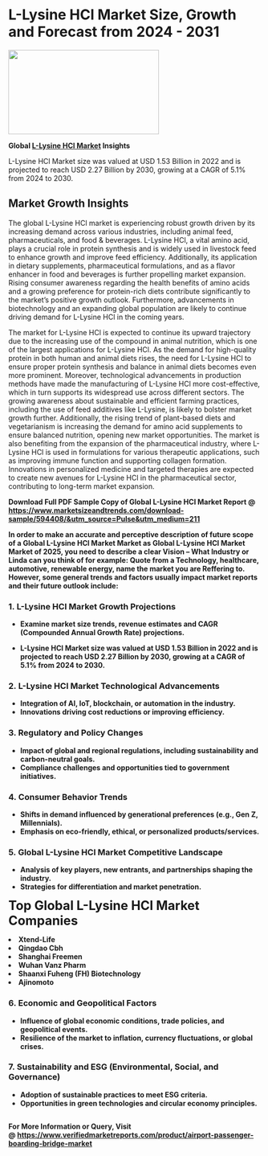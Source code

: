 <H1>L-Lysine HCl Market Size, Growth and Forecast from 2024 - 2031</H1><img class="aligncenter size-medium wp-image-584254" src="https://thirdeyenews.in/wp-content/uploads/2024/09/Global-Market-Research-300x168.jpeg" alt="" width="300" height="168" /><p><strong>Global&nbsp;<a href="https://www.marketsizeandtrends.com/download-sample/594408/&amp;utm_source=Pulse&amp;utm_medium=211">L-Lysine HCl Market</a> Insights</strong></p><p>L-Lysine HCl Market size was valued at USD 1.53 Billion in 2022 and is projected to reach USD 2.27 Billion by 2030, growing at a CAGR of 5.1% from 2024 to 2030.</p><p><h2>Market Growth Insights</h2> <p>The global L-Lysine HCl market is experiencing robust growth driven by its increasing demand across various industries, including animal feed, pharmaceuticals, and food & beverages. L-Lysine HCl, a vital amino acid, plays a crucial role in protein synthesis and is widely used in livestock feed to enhance growth and improve feed efficiency. Additionally, its application in dietary supplements, pharmaceutical formulations, and as a flavor enhancer in food and beverages is further propelling market expansion. Rising consumer awareness regarding the health benefits of amino acids and a growing preference for protein-rich diets contribute significantly to the market’s positive growth outlook. Furthermore, advancements in biotechnology and an expanding global population are likely to continue driving demand for L-Lysine HCl in the coming years.</p> <p><strong></strong></p> <p>The market for L-Lysine HCl is expected to continue its upward trajectory due to the increasing use of the compound in animal nutrition, which is one of the largest applications for L-Lysine HCl. As the demand for high-quality protein in both human and animal diets rises, the need for L-Lysine HCl to ensure proper protein synthesis and balance in animal diets becomes even more prominent. Moreover, technological advancements in production methods have made the manufacturing of L-Lysine HCl more cost-effective, which in turn supports its widespread use across different sectors. The growing awareness about sustainable and efficient farming practices, including the use of feed additives like L-Lysine, is likely to bolster market growth further. Additionally, the rising trend of plant-based diets and vegetarianism is increasing the demand for amino acid supplements to ensure balanced nutrition, opening new market opportunities. The market is also benefiting from the expansion of the pharmaceutical industry, where L-Lysine HCl is used in formulations for various therapeutic applications, such as improving immune function and supporting collagen formation. Innovations in personalized medicine and targeted therapies are expected to create new avenues for L-Lysine HCl in the pharmaceutical sector, contributing to long-term market expansion.</p> <p><strong></p><p><span class=""><strong>Download Full PDF Sample Copy of Global L-Lysine HCl Market Report</strong> @ <a href="https://www.marketsizeandtrends.com/download-sample/594408/&amp;utm_source=Pulse&amp;utm_medium=211" target="_blank">https://www.marketsizeandtrends.com/download-sample/594408/&amp;utm_source=Pulse&amp;utm_medium=211</a></span></p><p>In order to make an accurate and perceptive description of future scope of a Global&nbsp;L-Lysine HCl Market Market as Global&nbsp;L-Lysine HCl Market Market of 2025, you need to describe a clear Vision &ndash; What Industry or Linda can you think of for example: Quote from a Technology, healthcare, automotive, renewable energy, name the market you are Reffering to. However, some general trends and factors usually impact market reports and their future outlook include:</p><h3>1.&nbsp;<strong>L-Lysine HCl Market Growth Projections</strong></h3><ul><li>Examine market size trends, revenue estimates and CAGR (Compounded Annual Growth Rate) projections.</li><li><p>L-Lysine HCl Market size was valued at USD 1.53 Billion in 2022 and is projected to reach USD 2.27 Billion by 2030, growing at a CAGR of 5.1% from 2024 to 2030.</p></li></ul><h3>2.&nbsp;<strong>L-Lysine HCl Market Technological Advancements</strong></h3><ul><li>Integration of AI, IoT, blockchain, or automation in the industry.</li><li>Innovations driving cost reductions or improving efficiency.</li></ul><h3>3.&nbsp;<strong>Regulatory and Policy Changes</strong></h3><ul><li>Impact of global and regional regulations, including sustainability and carbon-neutral goals.</li><li>Compliance challenges and opportunities tied to government initiatives.</li></ul><h3>4.&nbsp;<strong>Consumer Behavior Trends</strong></h3><ul><li>Shifts in demand influenced by generational preferences (e.g., Gen Z, Millennials).</li><li>Emphasis on eco-friendly, ethical, or personalized products/services.</li></ul><h3>5.&nbsp;<strong>Global L-Lysine HCl Market Competitive Landscape</strong></h3><ul><li>Analysis of key players, new entrants, and partnerships shaping the industry.</li><li>Strategies for differentiation and market penetration.</li></ul><p data-pm-slice="1 1 []"><span style="color: inherit; font-family: inherit; font-size: 25px;">Top Global L-Lysine HCl Market Companies</span></p><div class="" data-test-id=""><p><li>Xtend-Life</li><li> Qingdao Cbh</li><li> Shanghai Freemen</li><li> Wuhan Vanz Pharm</li><li> Shaanxi Fuheng (FH) Biotechnology</li><li> Ajinomoto</li></p></div><h3>6.&nbsp;<strong>Economic and Geopolitical Factors</strong></h3><ul><li>Influence of global economic conditions, trade policies, and geopolitical events.</li><li>Resilience of the market to inflation, currency fluctuations, or global crises.</li></ul><h3>7.&nbsp;<strong>Sustainability and ESG (Environmental, Social, and Governance)</strong></h3><ul><li>Adoption of sustainable practices to meet ESG criteria.</li><li>Opportunities in green technologies and circular economy principles.</li></ul><h2><strong style="font-size: 14px;">For More Information or Query, Visit @&nbsp;</strong><a style="background-color: #ffffff; font-size: 14px;" href="https://www.marketsizeandtrends.com/report/l-lysine-hcl-market/" target="_blank">https://www.verifiedmarketreports.com/product/airport-passenger-boarding-bridge-market</a></h2>
